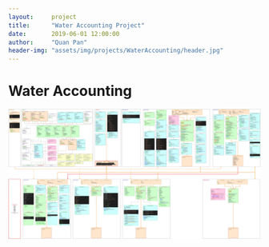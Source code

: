 ```yaml
---
layout:     project
title:      "Water Accounting Project"
date:       2019-06-01 12:00:00
author:     "Quan Pan"
header-img: "assets/img/projects/WaterAccounting/header.jpg"
---
```


# [](#header-1)Water Accounting

![](/assets/img/projects/WaterAccounting/architecture.jpg)
